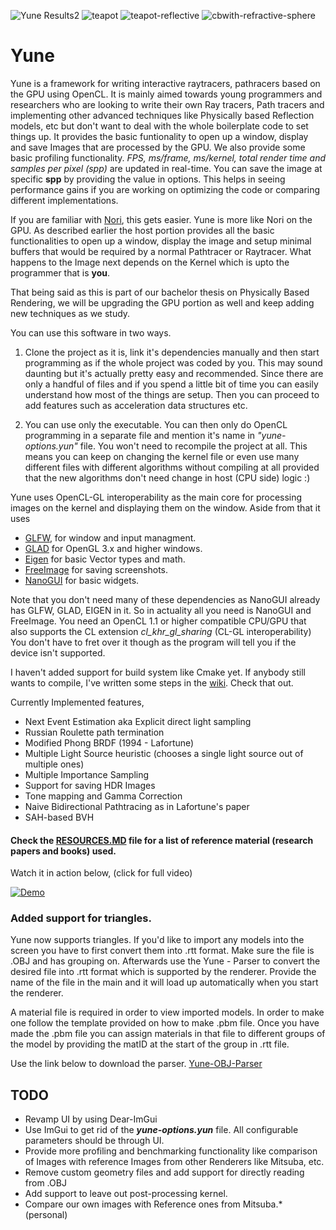 ![Yune Results2](https://github.com/gallickgunner/Yune/blob/Pictures/Images/5kspp-cb.jpg?raw=true)
![teapot](https://github.com/gallickgunner/Yune/blob/Pictures/Images/teapot-2kspp-refr.jpg?raw=true)
![teapot-reflective](https://github.com/gallickgunner/Yune/blob/Pictures/Images/teapot-refl-2500pp.jpg?raw=true)
![cbwith-refractive-sphere](https://github.com/gallickgunner/Yune/blob/Pictures/Images/5kspp-CB-Sphere.jpg?raw=true)


# Yune

Yune is a framework for writing interactive raytracers, pathracers based on the GPU using OpenCL. It is mainly aimed towards young programmers and researchers who are looking to write their own Ray tracers, Path tracers and implementing other advanced techniques like Physically based Reflection models, etc but don't want to deal with the whole boilerplate code to set things up. It provides the basic funtionality to open up a window, display and save Images that are processed by the GPU. We also provide some basic profiling functionality. *FPS, ms/frame, ms/kernel, total render time and samples per pixel (spp)* are updated in real-time. You can save the image at specific **spp** by providing the value in options. This helps in seeing performance gains if you are working on optimizing the code or comparing different implementations.

If you are familiar with [Nori](https://github.com/wjakob/nori), this gets easier. Yune is more like Nori on the GPU. As described earlier the host portion provides all the basic functionalities to open up a window, display the image and setup minimal buffers that would be required by a normal Pathtracer or Raytracer. What happens to the Image next depends on the Kernel which is upto the programmer that is **you**.

That being said as this is part of our bachelor thesis on Physically Based Rendering, we will be upgrading the GPU portion as well and keep adding new techniques as we study.

You can use this software in two ways.

1. Clone the project as it is, link it's dependencies manually and then start programming as if the whole project was coded by you. This may sound daunting but it's actually pretty easy and recommended. Since there are only a handful of files and if you spend a little bit of time you can easily understand how most of the things are setup. Then you can proceed to add features such as acceleration data structures etc.

2. You can use only the executable. You can then only do OpenCL programming in a separate file and mention it's name in *"yune-options.yun"* file. You won't need to recompile the project at all. This means you can keep on changing the kernel file or even use many different files with different algorithms without compiling at all provided that the new algorithms don't need change in host (CPU side) logic :)

Yune uses OpenCL-GL interoperability as the main core for processing images on the kernel and displaying them on the window. Aside from that it uses 

* [GLFW](https://github.com/glfw/glfw), for window and input managment.
* [GLAD](https://github.com/Dav1dde/glad) for OpenGL 3.x and higher windows.
* [Eigen](https://github.com/eigenteam/eigen-git-mirror) for basic Vector types and math.
* [FreeImage](http://freeimage.sourceforge.net) for saving screenshots.
* [NanoGUI](https://github.com/wjakob/nanogui) for basic widgets.

Note that you don't need many of these dependencies as NanoGUI already has GLFW, GLAD, EIGEN in it. So in actuality all you need is NanoGUI and FreeImage. You need an OpenCL 1.1 or higher compatible CPU/GPU that also supports the CL extension *cl_khr_gl_sharing* (CL-GL interoperability) You don't have to fret over it though as the program will tell you if the device isn't supported. 

I haven't added support for build system like Cmake yet. If anybody still wants to compile, I've written some steps in the [wiki](https://github.com/gallickgunner/Yune/wiki/Getting-Started). Check that out.

Currently Implemented features,
* Next Event Estimation aka Explicit direct light sampling
* Russian Roulette path termination
* Modified Phong BRDF (1994 - Lafortune)
* Multiple Light Source heuristic (chooses a single light source out of multiple ones)
* Multiple Importance Sampling
* Support for saving HDR Images
* Tone mapping and Gamma Correction
* Naive Bidirectional Pathtracing as in Lafortune's paper
* SAH-based BVH

#### Check the [RESOURCES.MD](https://github.com/gallickgunner/Yune/blob/master/RESOURCES.md) file for a list of reference material (research papers and books) used.

Watch it in action below, (click for full video)

[![Demo](https://i.imgur.com/jKqjYut.gif)](https://www.youtube.com/watch?v=PrbROGU0ztE)

### Added support for triangles. 

Yune now supports triangles. If you'd like to import any models into the screen you have to first convert them into .rtt format. Make sure the file is .OBJ and has grouping on. Afterwards use the Yune - Parser to convert the desired file into .rtt format which is supported by the renderer. Provide the name of the file in the main and it will load up automatically when you start the renderer. 

A material file is required in order to view imported models. In order to make one follow the template provided on how to make .pbm file. Once you have made the .pbm file you can assign materials in that file to different groups of the model by providing the matID at the start of the group in .rtt file.

Use the link below to download the parser.
[ Yune-OBJ-Parser ](https://github.com/jabberw0ky/Yune-OBJ-Parser)

## TODO

- Revamp UI by using Dear-ImGui
- Use ImGui to get rid of the ***yune-options.yun*** file. All configurable parameters should be through UI.
- Provide more profiling and benchmarking functionality like comparison of Images with reference Images from other Renderers like Mitsuba, etc.
- Remove custom geometry files and add support for directly reading from .OBJ
- Add support to leave out post-processing kernel.
- Compare our own images with Reference ones from Mitsuba.* (personal)
